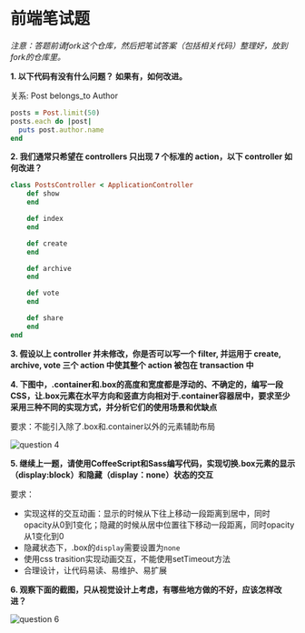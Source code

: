 # 前端笔试题

_注意：答题前请fork这个仓库，然后把笔试答案（包括相关代码）整理好，放到fork的仓库里。_

__1. 以下代码有没有什么问题？ 如果有，如何改进。__

关系: Post belongs_to Author

```ruby
posts = Post.limit(50)
posts.each do |post|
  puts post.author.name
end
```

__2. 我们通常只希望在 controllers 只出现 7 个标准的 action，以下 controller 如何改进？__

```ruby
class PostsController < ApplicationController
    def show
    end

    def index
    end

    def create
    end

    def archive
    end

    def vote
    end

    def share
    end
end
```

__3. 假设以上 controller 并未修改，你是否可以写一个 filter, 并运用于 create, archive, vote 三个 action 中使其整个 action 被包在 transaction 中__

__4. 下图中，.container和.box的高度和宽度都是浮动的、不确定的，编写一段CSS，让.box元素在水平方向和竖直方向相对于.container容器居中，要求至少采用三种不同的实现方式，并分析它们的使用场景和优缺点__

要求：不能引入除了.box和.container以外的元素辅助布局

![question 4](https://raw.githubusercontent.com/mycolorway/front-end-interview/master/images/q4.png)

__5. 继续上一题，请使用CoffeeScript和Sass编写代码，实现切换.box元素的显示（display:block）和隐藏（display：none）状态的交互__

要求：
* 实现这样的交互动画：显示的时候从下往上移动一段距离到居中，同时opacity从0到1变化；隐藏的时候从居中位置往下移动一段距离，同时opacity从1变化到0
* 隐藏状态下，.box的`display`需要设置为`none`
* 使用css trasition实现动画交互，不能使用setTimeout方法
* 合理设计，让代码易读、易维护、易扩展

__6. 观察下面的截图，只从视觉设计上考虑，有哪些地方做的不好，应该怎样改进？__

![question 6](https://raw.githubusercontent.com/mycolorway/front-end-interview/master/images/q6.png)
